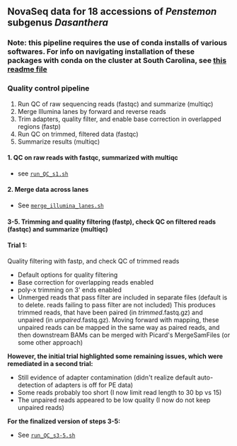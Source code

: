 ## NovaSeq data for 18 accessions of *Penstemon* subgenus *Dasanthera*

### Note: this pipeline requires the use of conda installs of various softwares. For info on navigating installation of these packages with conda on the cluster at South Carolina, see [this readme file](https://github.com/benstemon/dasanthera_novaseq/blob/main/conda_info/README.md)

### Quality control pipeline
1. Run QC of raw sequencing reads (fastqc) and summarize (multiqc)
2. Merge Illumina lanes by forward and reverse reads
4. Trim adapters, quality filter, and enable base correction in overlapped regions (fastp)
5. Run QC on trimmed, filtered data (fastqc)
6. Summarize results (multiqc)



#### 1. QC on raw reads with fastqc, summarized with multiqc
* see [`run_QC_s1.sh`](https://github.com/benstemon/dasanthera_novaseq/blob/main/QC/run_QC_s1.sh)


#### 2. Merge data across lanes
* See [`merge_illumina_lanes.sh`](https://github.com/benstemon/dasanthera_novaseq/blob/main/QC/merge_illumina_lanes.sh)





#### 3-5. Trimming and quality filtering (fastp), check QC on filtered reads (fastqc) and summarize (multiqc)
#### Trial 1:
Quality filtering with fastp, and check QC of trimmed reads
* Default options for quality filtering
* Base correction for overlapping reads enabled
* poly-x trimming on 3' ends enabled
* Unmerged reads that pass filter are included in separate files (default is to delete. reads failing to pass filter are not included)
This produces trimmed reads, that have been paired (in *trimmed*.fastq.gz) and unpaired (in *unpaired*.fastq.gz).
Moving forward with mapping, these unpaired reads can be mapped in the same way as paired reads, and then downstream BAMs can be merged with Picard's MergeSamFiles (or some other approach) 

**However, the initial trial highlighted some remaining issues, which were remediated in a second trial:**
* Still evidence of adapter contamination (didn't realize default auto-detection of adapters is off for PE data)
* Some reads probably too short (I now limit read length to 30 bp vs 15)
* The unpaired reads appeared to be low quality (I now do not keep unpaired reads)

**For the finalized version of steps 3-5:**
* See [`run_QC_s3-5.sh`](https://github.com/benstemon/dasanthera_novaseq/blob/main/QC/run_QC_s3-5.sh)


